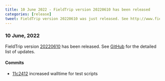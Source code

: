 ```yaml
---
title: 10 June 2022 - FieldTrip version 20220610 has been released
categories: [release]
tweet: FieldTrip version 20220610 was just released. See http://www.fieldtriptoolbox.org/#10-june-2022
---
```


### 10 June, 2022

FieldTrip version [20220610](http://github.com/fieldtrip/fieldtrip/releases/tag/20220610) has been released.
See [GitHub](https://github.com/fieldtrip/fieldtrip/compare/20220607...20220610) for the detailed list of updates.

#### Commits

- [11c2412](http://github.com/fieldtrip/fieldtrip/commit/11c2412) increased walltime for test scripts
